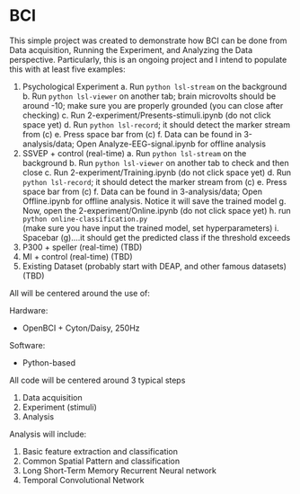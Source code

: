 # BCI

This simple project was created to demonstrate how BCI can be done from Data acquisition, Running the Experiment, and Analyzing the Data perspective.  Particularly, this is an ongoing project and I intend to populate this with at least five examples:

1. Psychological Experiment
   a. Run <code>python lsl-stream</code> on the background
   b. Run <code>python lsl-viewer</code> on another tab; brain microvolts should be around -10; make sure you are properly   grounded (you can close after checking)
   c. Run 2-experiment/Presents-stimuli.ipynb  (do not click space yet)
   d. Run <code>python lsl-record</code>; it should detect the marker stream from (c)
   e. Press space bar from (c)
   f. Data can be found in 3-analysis/data; Open Analyze-EEG-signal.ipynb for offline analysis
2. SSVEP + control  (real-time)
   a. Run <code>python lsl-stream</code> on the background
   b. Run <code>python lsl-viewer</code> on another tab to check and then close
   c. Run 2-experiment/Training.ipynb  (do not click space yet)
   d. Run <code>python lsl-record</code>; it should detect the marker stream from (c)
   e. Press space bar from (c)
   f. Data can be found in 3-analysis/data; Open Offline.ipynb for offline analysis.  Notice it will save the trained model 
   g. Now, open the 2-experiment/Online.ipynb (do not click space yet)
   h. run <code> python online-classification.py </code> (make sure you have input the trained model, set hyperparameters)
   i. Spacebar (g)....it should get the predicted class if the threshold exceeds
3. P300 + speller  (real-time) (TBD)
4. MI + control   (real-time) (TBD)
5. Existing Dataset (probably start with DEAP, and other famous datasets) (TBD)

All will be centered around the use of:

Hardware:
- OpenBCI + Cyton/Daisy, 250Hz

Software:
- Python-based

All code will be centered around 3 typical steps
1. Data acquisition
2. Experiment (stimuli)
3. Analysis

Analysis will include:
1. Basic feature extraction and classification
2. Common Spatial Pattern and classification
3. Long Short-Term Memory Recurrent Neural network
4. Temporal Convolutional Network
